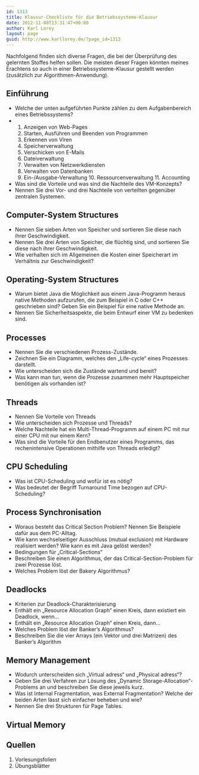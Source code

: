 ```yaml
---
id: 1313
title: Klausur-Checkliste für die Betriebssysteme-Klausur
date: 2012-11-08T13:31:47+00:00
author: Karl Lorey
layout: page
guid: http://www.karllorey.de/?page_id=1313
---
```

Nachfolgend finden sich diverse Fragen, die bei der Überprüfung des gelernten Stoffes helfen sollen. Die meisten dieser Fragen könnten meines Erachtens so auch in einer Betriebssysteme-Klausur gestellt werden (zusätzlich zur Algorithmen-Anwendung).

## Einführung

  * Welche der unten aufgeführten Punkte zählen zu dem Aufgabenbereich eines Betriebssystems?
  *   1. Anzeigen von Web-Pages
      2. Starten, Ausführen und Beenden von Programmen
      3. Erkennen von Viren
      4. Speicherverwaltung
      5. Verschicken von E-Mails
      6. Dateiverwaltung
      7. Verwalten von Netzwerkdiensten
      8. Verwalten von Datenbanken
      9. Ein-/Ausgabe-Verwaltung
     10. Ressourcenverwaltung
     11. Accounting
  * Was sind die Vorteile und was sind die Nachteile des VM-Konzepts?
  * Nennen Sie drei Vor- und drei Nachteile von verteilten gegenüber zentralen Systemen.

## Computer-System Structures

  * Nennen Sie sieben Arten von Speicher und sortieren Sie diese nach ihrer Geschwindigkeit.
  * Nennen Sie drei Arten von Speicher, die flüchtig sind, und sortieren Sie diese nach ihrer Geschwindigkeit.
  * Wie verhalten sich im Allgemeinen die Kosten einer Speicherart im Verhältnis zur Geschwindigkeit?

## Operating-System Structures

  * Warum bietet Java die Möglichkeit aus einem Java-Programm heraus native Methoden aufzurufen, die zum Beispiel in C oder C++ geschrieben sind? Geben Sie ein Beispiel für eine native Methode an.
  * Nennen Sie Sicherheitsaspekte, die beim Entwurf einer VM zu bedenken sind.

## Processes

  * Nennen Sie die verschiedenen Prozess-Zustände.
  * Zeichnen Sie ein Diagramm, welches den &#8222;Life-cycle&#8220; eines Prozesses darstellt.
  * Wie unterscheiden sich die Zustände wartend und bereit?
  * Was kann man tun, wenn die Prozesse zusammen mehr Hauptspeicher benötigen als vorhanden ist?

## Threads

  * Nennen Sie Vorteile von Threads
  * Wie unterscheiden sich Prozesse und Threads?
  * Welche Nachteile hat ein Multi-Thread-Programm auf einem PC mit nur einer CPU mit nur einem Kern?
  * Was sind die Vorteile für den Endbenutzer eines Programms, das rechenintensive Operationen mithilfe von Threads erledigt?

## CPU Scheduling

  * Was ist CPU-Scheduling und wofür ist es nötig?
  * Was bedeutet der Begriff Turnaround Time bezogen auf CPU-Scheduling?

## Process Synchronisation

  * Woraus besteht das Critical Section Problem? Nennen Sie Beispiele dafür aus dem PC-Alltag.
  * Wie kann wechselseitiger Ausschluss (mutual exclusion) mit Hardware realisiert werden? Wie kann es mit Java gelöst werden?
  * Bedingungen für &#8222;Critical-Sections&#8220;
  * Beschreiben Sie einen Algorithmus, der das Critical-Section-Problem für zwei Prozesse löst.
  * Welches Problem löst der Bakery Algorithmus?

## Deadlocks

  * Kriterien zur Deadlock-Charakterisierung
  * Enthält ein &#8222;Resource Allocation Graph&#8220; einen Kreis, dann existiert ein Deadlock, wenn&#8230;
  * Enthält ein &#8222;Resource Allocation Graph&#8220; einen Kreis, dann&#8230;
  * Welches Problem löst der Banker&#8217;s Algorithmus?
  * Beschreiben Sie die vier Arrays (ein Vektor und drei Matrizen) des Banker&#8217;s Algorithm

## Memory Management

  * Wodurch unterscheiden sich &#8222;Virtual adress&#8220; und &#8222;Physical adress&#8220;?
  * Geben Sie drei Verfahren zur Lösung des &#8222;Dynamic Storage-Allocation&#8220;-Problems an und beschreiben Sie diese jeweils kurz.
  * Was ist Internal Fragmentation, was External Fragmentation? Welche der beiden Arten lässt sich einfacher beheben und wie?
  * Nennen Sie drei Strukturen für Page Tables.

## Virtual Memory

## Quellen

  1. Vorlesungsfolien
  2. Übungsblätter